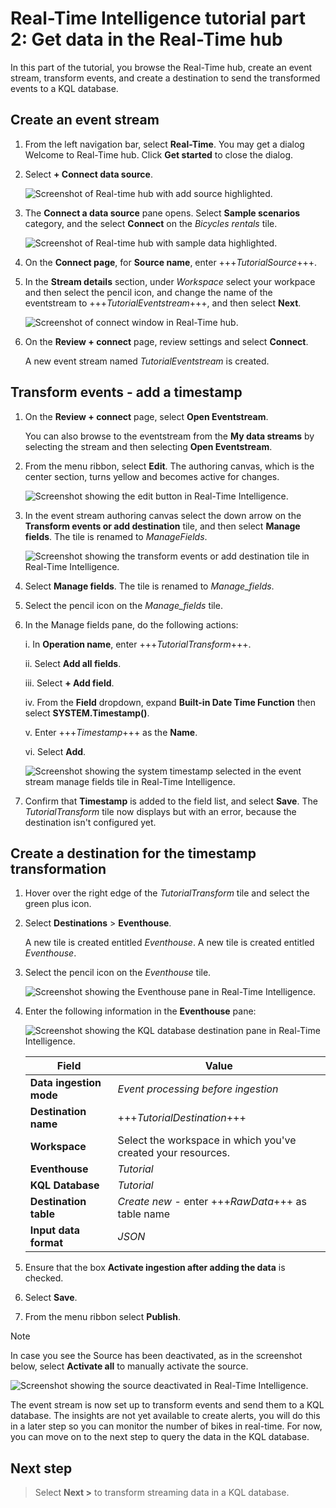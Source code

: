 # Real-Time Intelligence tutorial part 2: Get data in the Real-Time hub

In this part of the tutorial, you browse the Real-Time hub, create an event stream, transform events, and create a destination to send the transformed events to a KQL database.

## Create an event stream

1. From the left navigation bar, select **Real-Time**. You may get a dialog Welcome to Real-Time hub. Click **Get started** to close the dialog.

2. Select **+ Connect data source**.

   ![Screenshot of Real-time hub with add source highlighted.](media/add-source.png)

3. The **Connect a data source** pane opens. Select **Sample scenarios** category, and the select **Connect** on the _Bicycles rentals_ tile.

   ![Screenshot of Real-time hub with sample data highlighted.](media/sample-data.png)

4. On the **Connect page**, for **Source name**, enter +++_TutorialSource_+++.
5. In the **Stream details** section, under _Workspace_ select your workpace and then select the pencil icon, and change the name of the eventstream to +++_TutorialEventstream_+++, and then select **Next**.

   ![Screenshot of connect window in Real-Time hub.](media/connect-source.png)

6. On the **Review + connect** page, review settings and select **Connect**.

   A new event stream named _TutorialEventstream_ is created.

## Transform events - add a timestamp

1. On the **Review + connect** page, select **Open Eventstream**.

   You can also browse to the eventstream from the **My data streams** by selecting the stream and then selecting **Open Eventstream**.

2. From the menu ribbon, select **Edit**. The authoring canvas, which is the center section, turns yellow and becomes active for changes.

   ![Screenshot showing the edit button in Real-Time Intelligence.](media/event-stream-edit-button.png)

3. In the event stream authoring canvas select the down arrow on the **Transform events or add destination** tile, and then select **Manage fields**. The tile is renamed to _ManageFields_.

   ![Screenshot showing the transform events or add destination tile in Real-Time Intelligence.](media/transform-events.png)

4. Select **Manage fields**. The tile is renamed to _Manage_fields_.
5. Select the pencil icon on the _Manage_fields_ tile.
6. In the Manage fields pane, do the following actions:

   i. In **Operation name**, enter +++_TutorialTransform_+++.

   ii. Select **Add all fields**.

   iii. Select **+ Add field**.

   iv. From the **Field** dropdown, expand **Built-in Date Time Function** then select **SYSTEM.Timestamp()**.

   v. Enter +++_Timestamp_+++ as the **Name**.

   vi. Select **Add**.

   ![Screenshot showing the system timestamp selected in the event stream manage fields tile in Real-Time Intelligence.](media/system-timestamp.png)

7. Confirm that **Timestamp** is added to the field list, and select **Save**. The _TutorialTransform_ tile now displays but with an error, because the destination isn't configured yet.

## Create a destination for the timestamp transformation

1. Hover over the right edge of the _TutorialTransform_ tile and select the green plus icon.
2. Select **Destinations** > **Eventhouse**.

   A new tile is created entitled _Eventhouse_. A new tile is created entitled _Eventhouse_.

3. Select the pencil icon on the _Eventhouse_ tile.

      ![Screenshot showing the Eventhouse pane in Real-Time Intelligence.](media/pencil-on-event-house.png)

4. Enter the following information in the **Eventhouse** pane:

   ![Screenshot showing the KQL database destination pane in Real-Time Intelligence.](media/kql-database-details.png)

   | Field                 | Value                                                        |
   | --------------------- | ------------------------------------------------------------ |
   | **Data ingestion mode** | _Event processing before ingestion_                          |
   | **Destination name**  | +++_TutorialDestination_+++                                  |
   | **Workspace**         | Select the workspace in which you've created your resources. |
   | **Eventhouse**        | _Tutorial_                                                   |
   | **KQL Database**      | _Tutorial_                                                   |
   | **Destination table** | _Create new_ - enter +++_RawData_+++ as table name     |
   | **Input data format** | _JSON_                                                       |

5. Ensure that the box **Activate ingestion after adding the data** is checked.
6. Select **Save**.
7. From the menu ribbon select **Publish**.

> [!NOTE]
> In case you see the Source has been deactivated, as in the screenshot below, select **Activate all** to manually activate the source.

   ![Screenshot showing the source deactivated in Real-Time Intelligence.](media/source-deactivated.png)

The event stream is now set up to transform events and send them to a KQL database. The insights are not yet available to create alerts, you will do this in a later step so you can monitor the number of bikes in real-time. For now, you can move on to the next step to query the data in the KQL database.

## Next step

> Select **Next >** to transform streaming data in a KQL database.
